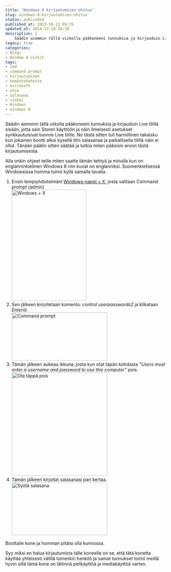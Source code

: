 ```yaml
---
title: 'Windows 8 kirjautumisen ohitus'
slug: windows-8-kirjautumisen-ohitus
status: published
published_at: 2013-10-13 09:25
updated_at: 2014-12-10 18:39
description: |
    Säädin aiemmin tällä viikolla pääkoneeni tunnuksia ja kirjauduin Live tilillä sisään, jotta sain Storen käyttöön ja näin ilmeisesti asetukset synkkautuisivat tuonne Live tilille. No tästä sitten tuli harmillinen takaisku kun jokainen bootti alkoi kysellä tilin salasanaa ja paikallisella tilillä näin ei ollut. Tänään päätin sitten säätää ja tutkia miten pääsisin eroon tästä kirjautumisesta. Alla onkin… Jatka lukemista Windows 8 kirjautumisen ohitus
legacy: true
categories:
- Blogi
- Window 8 vinkit
tags:
- cmd
- command prompt
- kirjautuminen
- komentokehoite
- microsoft
- ohje
- salasana
- vinkki
- Windows
- windows 8
---
```


<p>Säädin aiemmin tällä viikolla pääkoneeni tunnuksia ja kirjauduin Live tilillä sisään, jotta sain Storen käyttöön ja näin ilmeisesti asetukset synkkautuisivat tuonne Live tilille. No tästä sitten tuli harmillinen takaisku kun jokainen bootti alkoi kysellä tilin salasanaa ja paikallisella tilillä näin ei ollut. Tänään päätin sitten säätää ja tutkia miten pääsisin eroon tästä kirjautumisesta.</p>
<p>Alla onkin ohjeet teille miten saatte tämän tehtyä ja minulla kun on englanninkielinen Windows 8 niin kuvat on englanniksi. Suomenkielisessä Windowsissa homma toimii kyllä samalla tavalla.</p>
<ol style="padding-left: 20px;">
<li>Ensin lempiyhdistelmäni <a title="Windows + X = Pirun hyödyllinen näppäinyhdistelmä" href="https://markokaartinen.net/windows-x-pirun-hyodyllinen-nappainyhdistelma/">Windows-nappi + X</a>, josta valitaan Command prompt (admin)<br />
<a href="https://cdn.markokaartinen.net/uploads/2013/10/Screenshot-2013-10-13-08.31.10.png"><img loading="lazy" decoding="async" class="alignnone size-full wp-image-4485" src="https://cdn.markokaartinen.net/uploads/2013/10/Screenshot-2013-10-13-08.31.10.png" alt="Windows + X" width="234" height="349" /></a></li>
<li>Sen jälkeen kirjoitetaan komento: <em>control userpasswords2</em> ja klikataan <em>Enteriä</em>.<br />
<a href="https://cdn.markokaartinen.net/uploads/2013/10/Screenshot-2013-10-13-08.31.52.png"><img loading="lazy" decoding="async" class="alignnone size-medium wp-image-4486" src="https://cdn.markokaartinen.net/uploads/2013/10/Screenshot-2013-10-13-08.31.52-300x151.png" alt="Command prompt" width="300" height="151" /></a></li>
<li>Tämän jälkeen aukeaa ikkuna, josta kun otat täpän kohdasta <em>&#8221;Users must enter a username and password to use this computer&#8221;</em> pois.<br />
<a href="https://cdn.markokaartinen.net/uploads/2013/10/Screenshot-2013-10-13-08.32.00.png"><img loading="lazy" decoding="async" class="alignnone size-medium wp-image-4487" src="https://cdn.markokaartinen.net/uploads/2013/10/Screenshot-2013-10-13-08.32.00-300x325.png" alt="Ota täppä pois" width="300" height="325" /></a></li>
<li>Tämän jälkeen kirjoitat salasanasi pari kertaa.<br />
<a href="https://cdn.markokaartinen.net/uploads/2013/10/Screenshot-2013-10-13-08.32.13.png"><img loading="lazy" decoding="async" class="alignnone size-medium wp-image-4488" src="https://cdn.markokaartinen.net/uploads/2013/10/Screenshot-2013-10-13-08.32.13-300x166.png" alt="Syötä salasana" width="300" height="166" /></a></li>
</ol>
<p>Boottaile kone ja homman pitäisi olla kunnossa.</p>
<p>Syy miksi en halua kirjautumista tälle koneelle on se, että tätä konetta käyttää yhteisesti välillä toinenkin henkilö ja samat tunnukset toimii meillä hyvin sillä tämä kone on lähinnä pelikäyttöä ja mediakäyttöä varten.</p>